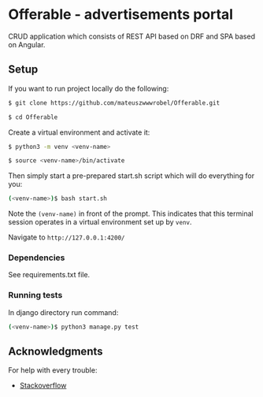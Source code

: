 # Offerable - advertisements portal
CRUD application which consists of REST API based on DRF and SPA based on Angular.

## Setup

If you want to run project locally do the following:

```sh
$ git clone https://github.com/mateuszwwwrobel/Offerable.git
```
```sh
$ cd Offerable
```

Create a virtual environment and activate it:

```sh
$ python3 -m venv <venv-name>
```
```sh
$ source <venv-name>/bin/activate
```

Then simply start a pre-prepared start.sh script which will do everything for you:

```sh
(<venv-name>)$ bash start.sh
```
Note the `(venv-name)` in front of the prompt. This indicates that this terminal
session operates in a virtual environment set up by `venv`.

Navigate to `http://127.0.0.1:4200/`


### Dependencies

See requirements.txt file. 

### Running tests

In django directory run command:
```sh
(<venv-name>)$ python3 manage.py test
```

## Acknowledgments

For help with every trouble:
* [Stackoverflow](https://stackoverflow.com/)
